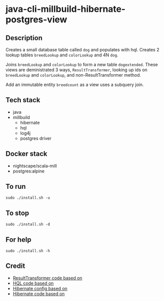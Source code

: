 # java-cli-millbuild-hibernate-postgres-view

## Description
Creates a small database table
called `dog` and populates with
hql. Creates 2 lookup tables `breedLookup`
and `colorLookup` and 4N `dog`.

Joins `breedLookup` and `colorLookup`
to form a new table `dogextended`. These
views are deministrated 3 ways, `ResultTransformer`,
looking up ids on `breedLookup` and `colorLookup`,
and non-ResultTransformer method.

Add an immutable entity `breedcount` as a view uses a subquery join.

## Tech stack
- java
- millbuild
  - hibernate
  - hql
  - log4j
  - postgres driver

## Docker stack
- nightscape/scala-mill
- postgres:alpine

## To run
`sudo ./install.sh -u`

## To stop
`sudo ./install.sh -d`
## For help
`sudo ./install.sh -h`

## Credit
- [ResultTransformer code based on](https://thorben-janssen.com/hibernate-resulttransformer/)
- [HQL code based on](https://www.journaldev.com/2954/hibernate-query-language-hql-example-tutorial)
- [Hibernate config based on](https://www.theserverside.com/blog/Coffee-Talk-Java-News-Stories-and-Opinions/An-example-hibernatecfgxml-for-MySQL-8-and-Hibernate-5)
- [Hibernate code based on](https://github.com/lokeshgupta1981/hibernate/tree/master/hibernate-hello-world)
